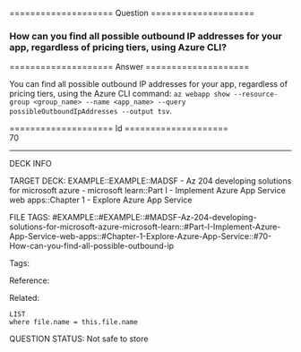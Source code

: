 ==================== Question ====================  

### How can you find all possible outbound IP addresses for your app, regardless of pricing tiers, using Azure CLI?  

==================== Answer ====================  

You can find all possible outbound IP addresses for your app, regardless of pricing tiers, using the Azure CLI command: `az webapp show --resource-group <group_name> --name <app_name> --query possibleOutboundIpAddresses --output tsv`.

==================== Id ====================  
70

---

DECK INFO

TARGET DECK: EXAMPLE::EXAMPLE::MADSF - Az 204 developing solutions for microsoft azure - microsoft learn::Part I - Implement Azure App Service web apps::Chapter 1 - Explore Azure App Service

FILE TAGS: #EXAMPLE::#EXAMPLE::#MADSF-Az-204-developing-solutions-for-microsoft-azure-microsoft-learn::#Part-I-Implement-Azure-App-Service-web-apps::#Chapter-1-Explore-Azure-App-Service::#70-How-can-you-find-all-possible-outbound-ip

Tags:

Reference:

Related:

```dataview
LIST
where file.name = this.file.name
```

QUESTION STATUS: Not safe to store
